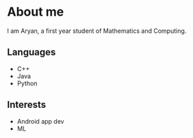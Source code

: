 # About me
I am Aryan, a first year student of Mathematics and Computing.

## Languages
* C++
* Java
* Python

## Interests
* Android app dev
* ML

